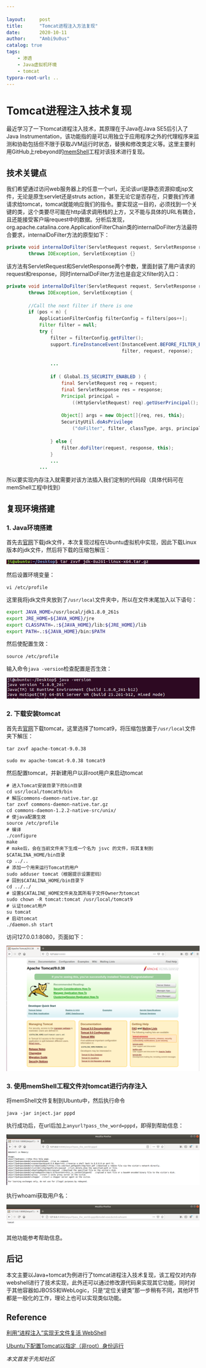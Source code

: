 ```yaml
---

layout:     post
title:      "Tomcat进程注入方法复现"
date:       2020-10-11
author:     "Ambi9u0us"
catalog: true
tags:
    - 渗透
    - Java虚拟机环境
    - tomcat
typora-root-url: ..
---
```


# Tomcat进程注入技术复现

最近学习了一下tomcat进程注入技术，其原理在于Java在Java SE5后引入了Java Instrumentation，该功能指的是可以用独立于应用程序之外的代理程序来监测和协助包括但不限于获取JVM运行时状态，替换和修改类定义等。这里主要利用GitHub上rebeyond的[memShell](https://github.com/rebeyond/memShell)工程对该技术进行复现。

## 技术关键点

我们希望通过访问web服务器上的任意一个url，无论该url是静态资源抑或jsp文件，无论是原生servlet还是struts action，甚至无论它是否存在，只要我们传递请求给tomcat，tomcat就能响应我们的指令。要实现这一目的，必须找到一个关键的类，这个类要尽可能在http请求调用栈的上方，又不能与具体的URL有耦合，且还能接受客户端request中的数据。分析后发现，org.apache.catalina.core.ApplicationFilterChain类的internalDoFilter方法最符合要求，internalDoFilter方法的原型如下：

```java
private void internalDoFilter(ServletRequest request, ServletResponse response)
        throws IOException, ServletException {}
```

该方法有ServletRequest和ServletResponse两个参数，里面封装了用户请求的request和response，同时internalDoFilter方法也是自定义filter的入口：

```java
private void internalDoFilter(ServletRequest request, ServletResponse response)
        throws IOException, ServletException {
		
		//Call the next filter if there is one
		if (pos < n) {
            ApplicationFilterConfig filterConfig = filters[pos++];
            Filter filter = null;
            try {
                filter = filterConfig.getFilter();
                support.fireInstanceEvent(InstanceEvent.BEFORE_FILTER_EVENT,
                                          filter, request, reponse);
                
                ...
                    
                if ( Global.IS_SECURITY_ENABLED ) {
                    final ServletRequest req = request;
                    final ServletResponse res = response;
                    Principal principal = 
                        ((HttpServletRequest) req).getUserPrincipal();
                    
                    Object[] args = new Object[]{req, res, this};
                    SecurityUtil.doAsPrivilege
                        ("doFilter", filter, classType, args, principal);
                    
                } else {
                    filter.doFilter(request, response, this);
                }
				...
            ...
```

所以要实现内存注入就需要对该方法插入我们定制的代码段（具体代码可在memShell工程中找到）

## 复现环境搭建

### 1. Java环境搭建

首先去[官网](https://www.oracle.com/java/technologies/javase/javase-jdk8-downloads.html)下载jdk文件，本次复现过程在Ubuntu虚拟机中实现，因此下载Linux版本的jdk文件，然后将下载的压缩包解压：

![image-20201013130533526](/img/in-post/image-20201013130533526.png)

然后设置环境变量：

`vi /etc/profile`

这里我将jdk文件夹放到了`/usr/local`文件夹中，所以在文件末尾加入以下语句：

```sh
export JAVA_HOME=/usr/local/jdk1.8.0_261s
export JRE_HOME=${JAVA_HOME}/jre
export CLASSPATH=.:${JAVA_HOME}/lib:${JRE_HOME}/lib
export PATH=.:${JAVA_HOME}/bin:$PATH
```

然后使配置生效：

`source /etc/profile`

输入命令`java -version`检查配置是否生效：

![image-20201013130927199](/img/in-post/image-20201013130927199.png)

### 2. 下载安装tomcat

首先去[官网](https://tomcat.apache.org/)下载tomcat，这里选择了tomcat9，将压缩包放置于`/usr/local`文件夹下解压：

`tar zxvf apache-tomcat-9.0.38`

`sudo mv apache-tomcat-9.0.38 tomcat9 `

然后配置tomcat，并新建用户以非root用户来启动tomcat

```
# 进入Tomcat安装目录下的bin目录
cd usr/local/tomcat9/bin
# 解压commons-daemon-native.tar.gz
tar zxvf commons-daemon-native.tar.gz
cd commons-daemon-1.2.2-native-src/unix/
# 使java配置生效
source /etc/profile
# 编译
./configure
make
# make后，会在当前文件夹下生成一个名为 jsvc 的文件，将其复制到$CATALINA_HOME/bin目录
cp ../..
# 添加一个用来运行Tomcat的用户
sudo adduser tomcat（根据提示设置密码）
# 回到$CATALINA_HOME/bin目录下
cd ../../
# 设置$CATALINE_HOME文件夹及其所有子文件Owner为tomcat
sudo chown -R tomcat:tomcat /usr/local/tomcat9
# 认证tomcat用户
su tomcat
# 启动tomcat
./daemon.sh start
```

访问127.0.0.1:8080，页面如下：

![image-20201011192919830](/img/in-post/image-20201011192919830.png)

### 3. 使用memShell工程文件对tomcat进行内存注入

将memShell文件复制到Ubuntu中，然后执行命令

`java -jar inject.jar pppd`

执行成功后，在url后加上`anyurl?pass_the_word=pppd`，即得到帮助信息：

![image-20201013131939959](/img/in-post/image-20201013131939959.png)

执行whoami获取用户名：

![image-20201013132034200](/img/in-post/image-20201013132034200.png)

其他功能参考帮助信息。

## 后记

本文主要以Java+tomcat为例进行了tomcat进程注入技术复现，该工程仅对内存webshell进行了技术实现，此外还可以通过修改源代码来实现其它功能，同时对于其他容器如JBOSS和WebLogic，只是“定位关键类”那一步稍有不同，其他环节都是一般化的工作，理论上也可以实现类似功能。

## Reference

[利用“进程注入”实现无文件复活 WebShell](https://www.cnblogs.com/h2zZhou/p/9114743.html)

[Ubuntu下配置Tomcat以指定（非root）身份运行](https://blog.csdn.net/geekdonie/article/details/24896363)

*本文首发于先知社区*